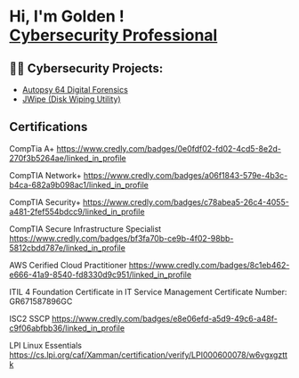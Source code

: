 <h1>Hi, I'm Golden ! <br/><a href="https://github.com/GoldenConnor", <a href="https://www.linkedin.com/in/golden-connor/">Cybersecurity Professional</a>

<h2>👨‍💻 Cybersecurity Projects:</h2>

  - [Autopsy 64 Digital Forensics](https://github.com/GoldenConnor/Autopsy)
  - [JWipe (Disk Wiping Utility)](https://github.com/GoldenConnor/JWipe-Disk-Sanitation)
 
  
    



<h2> Certifications</h2>

CompTia A+ https://www.credly.com/badges/0e0fdf02-fd02-4cd5-8e2d-270f3b5264ae/linked_in_profile

CompTIA Network+ https://www.credly.com/badges/a06f1843-579e-4b3c-b4ca-682a9b098ac1/linked_in_profile

CompTIA Security+ https://www.credly.com/badges/c78abea5-26c4-4055-a481-2fef554bdcc9/linked_in_profile

CompTIA Secure Infrastructure Specialist https://www.credly.com/badges/bf3fa70b-ce9b-4f02-98bb-5812cbdd787e/linked_in_profile

AWS Cerified Cloud Practitioner https://www.credly.com/badges/8c1eb462-e666-41a9-8540-fd8330d9c951/linked_in_profile

ITIL 4 Foundation Certificate in IT Service Management Certificate Number: GR671587896GC

ISC2 SSCP https://www.credly.com/badges/e8e06efd-a5d9-49c6-a48f-c9f06abfbb36/linked_in_profile

LPI Linux Essentials https://cs.lpi.org/caf/Xamman/certification/verify/LPI000600078/w6vgxgzttk


